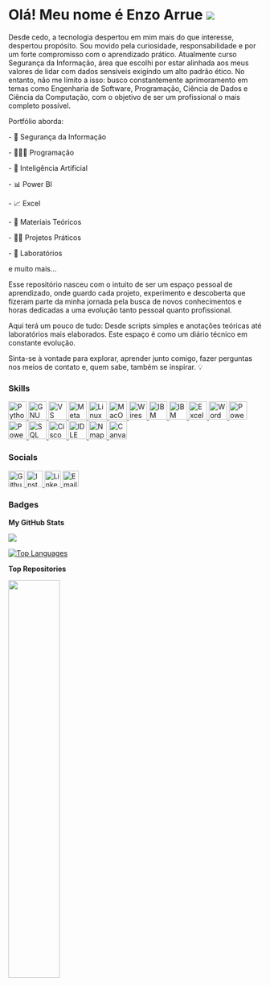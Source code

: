 Olá! Meu nome é Enzo Arrue ![](https://user-images.githubusercontent.com/18350557/176309783-0785949b-9127-417c-8b55-ab5a4333674e.gif)
==================================================================================================================================

Desde cedo, a tecnologia despertou em mim mais do que interesse, despertou propósito. Sou movido pela curiosidade, responsabilidade e por um forte compromisso com o aprendizado prático. Atualmente curso Segurança da Informação, área que escolhi por estar alinhada aos meus valores de lidar com dados sensíveis exigindo um alto padrão ético. No entanto, não me limito a isso: busco constantemente aprimoramento em temas como Engenharia de Software, Programação, Ciência de Dados e Ciência da Computação, com o objetivo de ser um profissional o mais completo possível.

Portfólio aborda:

\- 🔐 Segurança da Informação

\- 👩🏻‍💻 Programação

\- 🤖 Inteligência Artificial

\- 📊 Power BI

\- 📈 Excel

\- 📘 Materiais Teóricos

\- 👷🏻 Projetos Práticos

\- 🧪 Laboratórios 

e muito mais...

Esse repositório nasceu com o intuito de ser um espaço pessoal de aprendizado, onde guardo cada projeto, experimento e descoberta que fizeram parte da minha jornada pela busca de novos conhecimentos e horas dedicadas a uma evolução tanto pessoal quanto profissional.

Aqui terá um pouco de tudo: Desde scripts simples e anotações teóricas até laboratórios mais elaborados. Este espaço é como um diário técnico em constante evolução.

Sinta-se à vontade para explorar, aprender junto comigo, fazer perguntas nos meios de contato e, quem sabe, também se inspirar. 💡

### Skills

<p align="left">
  <a href="https://www.python.org/" target="_blank" rel="noreferrer">
    <img src="https://raw.githubusercontent.com/danielcranney/readme-generator/main/public/icons/skills/python-colored.svg" width="36" height="36" alt="Python" title="Python"/>
  </a>
  <a href="https://www.gnu.org/software/bash/" target="_blank" rel="noreferrer">
    <img src="https://raw.githubusercontent.com/danielcranney/readme-generator/main/public/icons/skills/gnubash.svg" width="36" height="36" alt="GNU Bash" title="GNU Bash"/>
  </a>
  <a href="https://code.visualstudio.com/" target="_blank" rel="noreferrer">
    <img src="https://raw.githubusercontent.com/danielcranney/readme-generator/main/public/icons/skills/visualstudiocode-colored.svg" width="36" height="36" alt="VS Code" title="VS Code"/>
  </a>
  <a href="https://metamask.io/" target="_blank" rel="noreferrer">
    <img src="https://raw.githubusercontent.com/danielcranney/readme-generator/main/public/icons/skills/metamask-colored.svg" width="36" height="36" alt="MetaMask" title="MetaMask"/>
  </a>
  <a href="https://www.linux.org" target="_blank" rel="noreferrer">
    <img src="https://raw.githubusercontent.com/danielcranney/readme-generator/main/public/icons/skills/linux-colored.svg" width="36" height="36" alt="Linux" title="Linux"/>
  </a>
  <a href="https://apple.com" target="_blank" rel="noreferrer">
    <img src="https://raw.githubusercontent.com/danielcranney/readme-generator/main/public/icons/skills/macos-colored.svg" width="36" height="36" alt="MacOS" title="MacOS"/>
  </a>

  <a href="https://www.wireshark.org/" target="_blank" rel="noreferrer">
    <img src="https://img.icons8.com/ios-filled/50/wireshark.png" width="36" height="36" alt="Wireshark" title="Wireshark"/>
  </a>

  <a href="https://www.ibm.com/cloud/watson-studio" target="_blank" rel="noreferrer">
    <img src="https://upload.wikimedia.org/wikipedia/commons/5/51/IBM_logo.svg" width="36" height="36" alt="IBM Watson Studio" title="IBM Watson Studio"/>
  </a>

  <a href="https://www.ibm.com/cloud/watson-assistant" target="_blank" rel="noreferrer">
    <img src="https://upload.wikimedia.org/wikipedia/commons/5/51/IBM_logo.svg" width="36" height="36" alt="IBM Watson Assistant" title="IBM Watson Assistant"/>
  </a>

  <a href="https://www.microsoft.com/excel" target="_blank" rel="noreferrer">
    <img src="https://img.icons8.com/color/48/microsoft-excel-2019.png" width="36" height="36" alt="Excel" title="Excel"/>
  </a>
  <a href="https://www.microsoft.com/word" target="_blank" rel="noreferrer">
    <img src="https://img.icons8.com/color/48/microsoft-word-2019--v1.png" width="36" height="36" alt="Word" title="Word"/>
  </a>
  <a href="https://www.microsoft.com/powerpoint" target="_blank" rel="noreferrer">
    <img src="https://img.icons8.com/color/48/microsoft-powerpoint-2019.png" width="36" height="36" alt="PowerPoint" title="PowerPoint"/>
  </a>

  <a href="https://powerbi.microsoft.com/" target="_blank" rel="noreferrer">
    <img src="https://img.icons8.com/color/48/power-bi.png" width="36" height="36" alt="Power BI" title="Power BI"/>
  </a>

  <a href="https://www.mysql.com/" target="_blank" rel="noreferrer">
    <img src="https://img.icons8.com/ios-filled/50/000000/sql.png" width="36" height="36" alt="SQL" title="SQL"/>
  </a>

  <a href="https://www.netacad.com/courses/packet-tracer" target="_blank" rel="noreferrer">
    <img src="https://img.icons8.com/fluency/48/cisco-ios.png" width="36" height="36" alt="Cisco Packet Tracer" title="Cisco Packet Tracer"/>
  </a>

  <a href="https://docs.python.org/3/library/idle.html" target="_blank" rel="noreferrer">
    <img src="https://img.icons8.com/color/48/python.png" width="36" height="36" alt="IDLE" title="IDLE"/>
  </a>

  <a href="https://nmap.org/" target="_blank" rel="noreferrer">
    <img src="https://img.icons8.com/external-tal-revivo-shadow-tal-revivo/96/external-Nmap-is-a-free-and-open-source-utility-for-network-discovery-security-auditing-logo-shadow-tal-revivo.png" width="36" height="36" alt="Nmap" title="Nmap"/>
  </a>

  <a href="https://www.canva.com/" target="_blank" rel="noreferrer">
    <img src="https://img.icons8.com/color/48/canva.png" width="36" height="36" alt="Canva" title="Canva"/>
  </a>
</p>

### Socials

<p align="left"> 
  <a href="https://www.github.com/EnzoArrue" target="_blank" rel="noreferrer">
    <img src="https://raw.githubusercontent.com/danielcranney/readme-generator/main/public/icons/socials/github.svg" width="32" height="32" alt="Github" title="Github" />
  </a> 
  <a href="http://www.instagram.com/ez.arrue_" target="_blank" rel="noreferrer">
    <img src="https://raw.githubusercontent.com/danielcranney/readme-generator/main/public/icons/socials/instagram.svg" width="32" height="32" alt="Instagram" title="Instagram" />
  </a> 
  <a href="https://www.linkedin.com/in/enzo-arrue-228008325/" target="_blank" rel="noreferrer">
    <img src="https://raw.githubusercontent.com/danielcranney/readme-generator/main/public/icons/socials/linkedin.svg" width="32" height="32" alt="LinkedIn" title="LinkedIn" />
  </a> 
  <a href="mailto:enzoarruejuanfuso@gmail.com" target="_blank" rel="noreferrer">
    <img src="https://img.icons8.com/fluency/48/gmail-new.png" width="32" height="32" alt="Email" title="Email" />
  </a>
</p>


### Badges

<b>My GitHub Stats</b>

<a href="http://www.github.com/EnzoArrue"><img src="https://github-readme-streak-stats.herokuapp.com/?user=EnzoArrue&stroke=ffffff&background=1e3a8a&ring=ffffff&fire=ffffff&currStreakNum=ffffff&currStreakLabel=ffffff&sideNums=ffffff&sideLabels=ffffff&dates=ffffff&hide_border=true" /></a>

<a href="https://github.com/EnzoArrue" align="left"><img src="https://github-readme-stats.vercel.app/api/top-langs/?username=EnzoArrue&langs_count=10&title_color=ffffff&text_color=ffffff&icon_color=ef4444&bg_color=1e3a8a&hide_border=true&locale=en&custom_title=Top%20%Languages" alt="Top Languages" /></a>

<b>Top Repositories</b>

<div width="100%" align="center"><a href="https://github.com/EnzoArrue/projetos-estudos" align="left"><img align="left" width="45%" src="https://github-readme-stats.vercel.app/api/pin/?username=EnzoArrue&repo=projetos-estudos&title_color=ffffff&text_color=ffffff&icon_color=ef4444&bg_color=1e3a8a&hide_border=true&locale=en" /></a></div><br /><br /><br /><br /><br /><br /><br />
